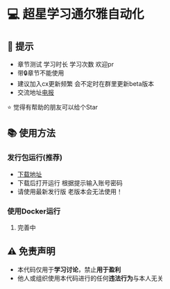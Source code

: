 # :computer: 超星学习通尔雅自动化

## :hammer: 提示
 - 章节测试 学习时长 学习次数 欢迎pr
 - 带:lock:章节不能使用
 - 建议加入cx更新频繁 会不定时在群里更新beta版本
 - 交流地址[电报](https://t.me/+ezFiFyW3LUM2MmM9)
 
:star: 觉得有帮助的朋友可以给个Star

## :books: 使用方法

### 发行包运行(推荐)
- [下载地址](https://github.com/uncle-light/chaoxing/releases)
- 下载后打开运行 根据提示输入账号密码
- 请使用最新发行版 老版本会无法使用！


### 使用Docker运行
1. 完善中


## :warning: 免责声明  
  
- 本代码仅用于**学习讨论**，禁止**用于盈利**  
- 他人或组织使用本代码进行的任何**违法行为**与本人无关  


